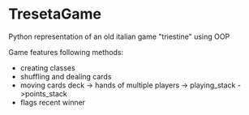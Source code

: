 # TresetaGame
Python representation of an old italian game "triestine" using OOP 

Game features following methods:
- creating classes
- shuffling and dealing cards
- moving cards deck -> hands of multiple players -> playing_stack ->points_stack
- flags recent winner
